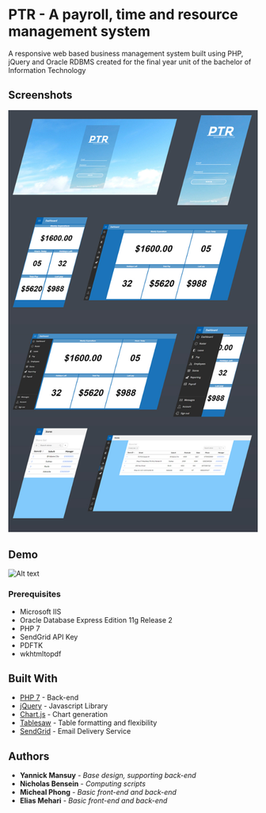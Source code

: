 # PTR - A payroll, time and resource management system

A responsive web based business management system built using PHP, jQuery and Oracle RDBMS created for the final year unit of the bachelor of Information Technology

## Screenshots

![Alt text](/git-assests/wall-1.jpg?raw=true "Showcase")

## Demo

![Alt text](/git-assests/demo.gif?raw=true "Demo")

### Prerequisites

* Microsoft IIS
* Oracle Database Express Edition 11g Release 2
* PHP 7
* SendGrid API Key
* PDFTK
* wkhtmltopdf

## Built With

* [PHP 7](http://php.net/downloads.php#v7.1.8) - Back-end
* [jQuery](https://jquery.com) - Javascript Library
* [Chart.js](http://www.chartjs.org) - Chart generation
* [Tablesaw](https://github.com/filamentgroup/tablesaw) - Table formatting and flexibility
* [SendGrid](https://sendgrid.com) - Email Delivery Service

## Authors

* **Yannick Mansuy** - *Base design, supporting back-end*
* **Nicholas Bensein** - *Computing scripts*
* **Micheal Phong** - *Basic front-end and back-end*
* **Elias Mehari** - *Basic front-end and back-end*

